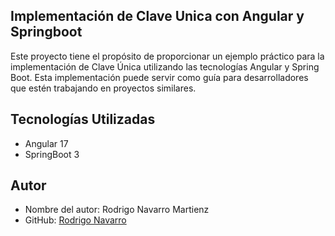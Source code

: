 ## Implementación de Clave Unica con Angular y Springboot
Este proyecto tiene el propósito de proporcionar un ejemplo práctico para la implementación de Clave Única utilizando las tecnologías Angular y Spring Boot. Esta implementación puede servir como guía para desarrolladores que estén trabajando en proyectos similares.

## Tecnologías Utilizadas

- Angular 17
- SpringBoot 3

## Autor

- Nombre del autor: Rodrigo Navarro Martienz
- GitHub: [Rodrigo Navarro](https://github.com/rodrigonavarro19)

